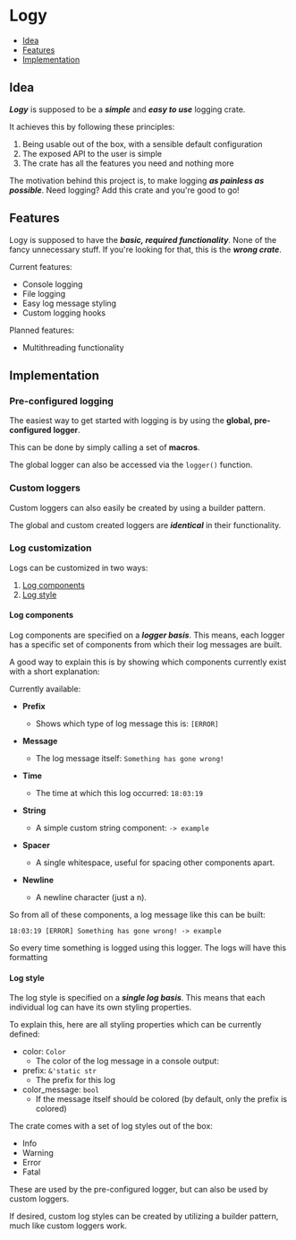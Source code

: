 



# Logy

- [Idea](#idea)
- [Features](#features)
- [Implementation](#implementation)
  

## Idea

**_Logy_** is supposed to be a **_simple_** and **_easy to use_** logging crate.

It achieves this by following these principles:
1. Being usable out of the box, with a sensible default configuration
2. The exposed API to the user is simple
3. The crate has all the features you need and nothing more

The motivation behind this project is, to make logging **_as painless as possible_**.
Need logging? Add this crate and you're good to go!


## Features

Logy is supposed to have the **_basic, required functionality_**. None of the fancy unnecessary stuff. If you're looking for that, this is the **_wrong crate_**.

Current features:
- Console logging
- File logging
- Easy log message styling
- Custom logging hooks

Planned features:
- Multithreading functionality


## Implementation

### Pre-configured logging 

The easiest way to get started with logging is by using the **global, pre-configured logger**.

This can be done by simply calling a set of **macros**.

The global logger can also be accessed via the `logger()` function.


### Custom loggers

Custom loggers can also easily be created by using a builder pattern.

The global and custom created loggers are **_identical_** in their functionality.


### Log customization

Logs can be customized in two ways:
1. [Log components](#log-components)
2. [Log style](#log-style)


#### Log components

Log components are specified on a **_logger basis_**. This means, each logger has a specific set of components from which their log messages are built.

A good way to explain this is by showing which components currently exist with a short explanation:

Currently available:
- **Prefix**
    - Shows which type of log message this is: `[ERROR]`

- **Message**
    - The log message itself: `Something has gone wrong!`

- **Time**
    - The time at which this log occurred: `18:03:19`

- **String**
    - A simple custom string component: `-> example`

- **Spacer**
    - A single whitespace, useful for spacing other components apart.

- **Newline**
    - A newline character (just a n).

So from all of these components, a log message like this can be built:

`18:03:19 [ERROR] Something has gone wrong!
-> example`

So every time something is logged using this logger. The logs will have this formatting


#### Log style

The log style is specified on a **_single log basis_**. This means that each individual log can have its own styling properties.

To explain this, here are all styling properties which can be currently defined:
- color: `Color`
    - The color of the log message in a console output: 
- prefix: `&'static str`
    - The prefix for this log
- color_message: `bool`
    - If the message itself should be colored (by default, only the prefix is colored)

The crate comes with a set of log styles out of the box:
- Info
- Warning
- Error
- Fatal

These are used by the pre-configured logger, but can also be used by custom loggers. 

If desired, custom log styles can be created by utilizing a builder pattern, much like custom loggers work.
